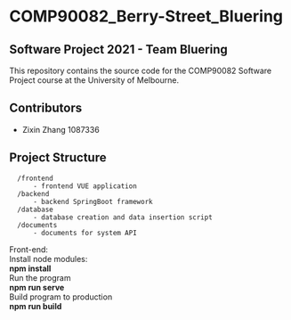 # **COMP90082_Berry-Street_Bluering**
## **Software Project 2021 - Team Bluering**
This repository contains the source code for the COMP90082 Software Project course at the University of Melbourne.

## **Contributors**
- Zixin Zhang 	1087336


## **Project Structure**
```
  /frontend
      - frontend VUE application
  /backend
      - backend SpringBoot framework
  /database
      - database creation and data insertion script
  /documents
      - documents for system API 
```

Front-end:  
Install node modules:  
**npm install**  
Run the program   
**npm run serve**  
Build program to production  
**npm run build**  
